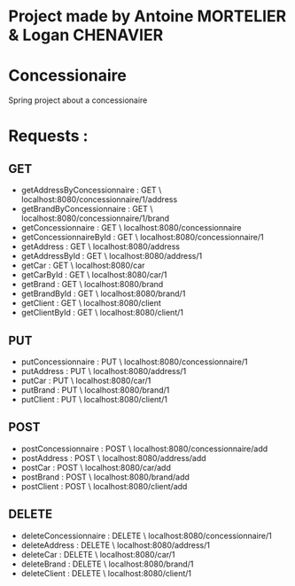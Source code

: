 # Project made by Antoine MORTELIER & Logan CHENAVIER

# Concessionaire
Spring project about a concessionaire

# Requests :

## GET

- getAddressByConcessionnaire : GET \ localhost:8080/concessionnaire/1/address
- getBrandByConcessionnaire : GET \ localhost:8080/concessionnaire/1/brand
- getConcessionnaire : GET \ localhost:8080/concessionnaire
- getConcessionnaireById : GET \ localhost:8080/concessionnaire/1
- getAddress : GET \ localhost:8080/address
- getAddressById : GET \ localhost:8080/address/1
- getCar : GET \ localhost:8080/car
- getCarById : GET \ localhost:8080/car/1
- getBrand : GET \ localhost:8080/brand
- getBrandById : GET \ localhost:8080/brand/1
- getClient : GET \ localhost:8080/client
- getClientById : GET \ localhost:8080/client/1

## PUT

- putConcessionnaire : PUT \ localhost:8080/concessionnaire/1
- putAddress : PUT \ localhost:8080/address/1
- putCar : PUT \ localhost:8080/car/1
- putBrand : PUT \ localhost:8080/brand/1
- putClient : PUT \ localhost:8080/client/1

## POST

- postConcessionnaire : POST \ localhost:8080/concessionnaire/add
- postAddress : POST \ localhost:8080/address/add
- postCar : POST \ localhost:8080/car/add
- postBrand : POST \ localhost:8080/brand/add
- postClient : POST \ localhost:8080/client/add

## DELETE

- deleteConcessionnaire : DELETE \ localhost:8080/concessionnaire/1
- deleteAddress : DELETE \ localhost:8080/address/1
- deleteCar : DELETE \ localhost:8080/car/1
- deleteBrand : DELETE \ localhost:8080/brand/1
- deleteClient : DELETE \ localhost:8080/client/1